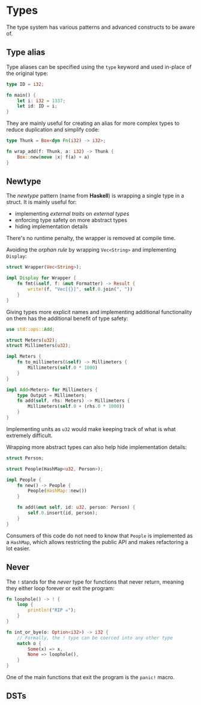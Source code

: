 # Types

The type system has various patterns and advanced constructs to be aware of.

## Type alias

Type aliases can be specified using the `type` keyword and used in-place of
the original type:

```rust
type ID = i32;

fn main() {
    let i: i32 = 1337;
    let id: ID = i;
}
```

They are mainly useful for creating an alias for more complex types to reduce
duplication and simplify code:

```rust
type Thunk = Box<dyn Fn(i32) -> i32>;

fn wrap_add(f: Thunk, a: i32) -> Thunk {
    Box::new(move |x| f(a) + a)
}
```

## Newtype

The _newtype_ pattern (name from **Haskell**) is wrapping a single type in a
struct. It is mainly useful for:
- implementing _external traits_ on _external types_
- enforcing type safety on more abstract types
- hiding implementation details

There's no runtime penalty, the wrapper is removed at compile time.

Avoiding the _orphan rule_ by wrapping `Vec<String>` and implementing `Display`:

```rust
struct Wrapper(Vec<String>);

impl Display for Wrapper {
    fn fmt(&self, f: &mut Formatter) -> Result {
        write!(f, "Vec[{}]", self.0.join(", "))
    }
}
```

Giving types more explicit names and implementing additional functionality
on them has the additional benefit of type safety:

```rust
use std::ops::Add;

struct Meters(u32);
struct Millimeters(u32);

impl Meters {
    fn to_millimeters(&self) -> Millimeters {
        Millimeters(self.0 * 1000)
    }
}

impl Add<Meters> for Millimeters {
    type Output = Millimeters;
    fn add(self, rhs: Meters) -> Millimeters {
        Millimeters(self.0 + (rhs.0 * 1000))
    }
}
```

Implementing units as `u32` would make keeping track of what is what extremely
difficult.

Wrapping more abstract types can also help hide implementation details:

```rust
struct Person;

struct People(HashMap<u32, Person>);

impl People {
    fn new() -> People {
        People(HashMap::new())
    }

    fn add(&mut self, id: u32, person: Person) {
        self.0.insert(id, person);
    }
}
```

Consumers of this code do not need to know that `People` is implemented as
a `HashMap`, which allows restricting the public API and makes refactoring
a lot easier.

## Never

The `!` stands for the _never_ type for functions that never return, meaning
they either loop forever or exit the program:

```rust
fn loophole() -> ! {
    loop {
        println!("RIP ☠️");
    }
}

fn int_or_bye(o: Option<i32>) -> i32 {
    // Formally, the ! type can be coerced into any other type
    match o {
        Some(x) => x,
        None => loophole(),
    }
}
```

One of the main functions that exit the program is the `panic!` macro.

## DSTs
